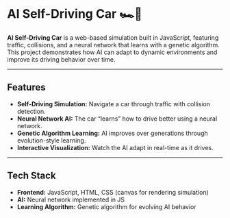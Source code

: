 # AI Self-Driving Car 🏎️🤖

**AI Self-Driving Car** is a web-based simulation built in JavaScript, featuring traffic, collisions, and a neural network that learns with a genetic algorithm. This project demonstrates how AI can adapt to dynamic environments and improve its driving behavior over time.

---

## Features
- **Self-Driving Simulation:** Navigate a car through traffic with collision detection.
- **Neural Network AI:** The car “learns” how to drive better using a neural network.
- **Genetic Algorithm Learning:** AI improves over generations through evolution-style learning.
- **Interactive Visualization:** Watch the AI adapt in real-time as it drives.

---

## Tech Stack
- **Frontend:** JavaScript, HTML, CSS (canvas for rendering simulation)
- **AI:** Neural network implemented in JS
- **Learning Algorithm:** Genetic algorithm for evolving AI behavior

